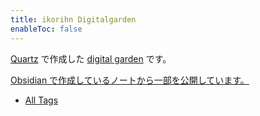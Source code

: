 ```yaml
---
title: ikorihn Digitalgarden
enableToc: false
---
```


[Quartz](https://github.com/jackyzha0/quartz) で作成した [digital garden](https://jzhao.xyz/posts/networked-thought) です。

[Obsidian で作成しているノートから一部を公開しています。](note/Quartzを使ってObsidianを公開してみた.md)

- [All Tags](/tags)
